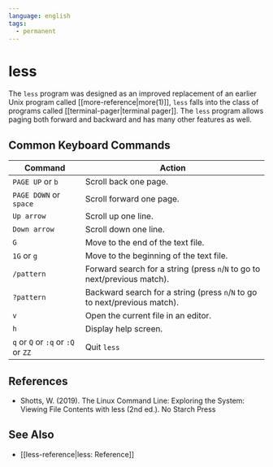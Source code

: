 ```yaml
---
language: english
tags:
  - permanent
---
```


# less

The `less` program was designed as an improved replacement of an earlier Unix program called [[more-reference|more(1)]], `less` falls into the class of programs called [[terminal-pager|terminal pager]]. The `less` program allows paging both forward and backward and has many other features as well.

## Common Keyboard Commands

| **Command**                        | **Action**                                                                 |
| ---------------------------------- | -------------------------------------------------------------------------- |
| `PAGE UP` or `b`                   | Scroll back one page.                                                      |
| `PAGE DOWN` or `space`             | Scroll forward one page.                                                   |
| `Up arrow`                         | Scroll up one line.                                                        |
| `Down arrow`                       | Scroll down one line.                                                      |
| `G`                                | Move to the end of the text file.                                          |
| `1G` or `g`                        | Move to the beginning of the text file.                                    |
| `/pattern`                         | Forward search for a string (press `n`/`N` to go to next/previous match).  |
| `?pattern`                         | Backward search for a string (press `n`/`N` to go to next/previous match). |
| `v`                                | Open the current file in an editor.                                        |
| `h`                                | Display help screen.                                                       |
| `q` or `Q` or `:q` or `:Q` or `ZZ` | Quit `less`                                                                |

## References

- Shotts, W. (2019). <span class="reference-title">The Linux Command Line: Exploring the System: Viewing File Contents with less (2nd ed.)</span>. No Starch Press

## See Also

- [[less-reference|less: Reference]]
